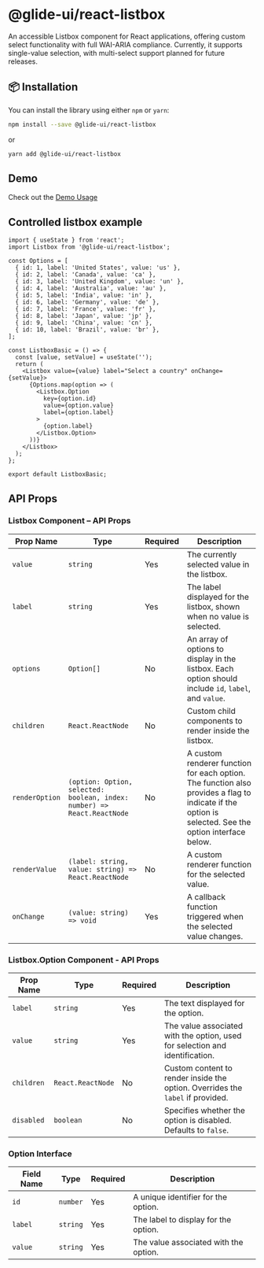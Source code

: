 # @glide-ui/react-listbox

An accessible Listbox component for React applications, offering custom select functionality with full WAI-ARIA compliance. Currently, it supports single-value selection, with multi-select support planned for future releases.

## 📦 Installation

You can install the library using either `npm` or `yarn`:

```bash
npm install --save @glide-ui/react-listbox
```

or

```bash
yarn add @glide-ui/react-listbox
```

## Demo

Check out the [Demo Usage](https://abinesh-joyel.github.io/glide-ui/listbox)

## Controlled listbox example

```tsx
import { useState } from 'react';
import Listbox from '@glide-ui/react-listbox';

const Options = [
  { id: 1, label: 'United States', value: 'us' },
  { id: 2, label: 'Canada', value: 'ca' },
  { id: 3, label: 'United Kingdom', value: 'un' },
  { id: 4, label: 'Australia', value: 'au' },
  { id: 5, label: 'India', value: 'in' },
  { id: 6, label: 'Germany', value: 'de' },
  { id: 7, label: 'France', value: 'fr' },
  { id: 8, label: 'Japan', value: 'jp' },
  { id: 9, label: 'China', value: 'cn' },
  { id: 10, label: 'Brazil', value: 'br' },
];

const ListboxBasic = () => {
  const [value, setValue] = useState('');
  return (
    <Listbox value={value} label="Select a country" onChange={setValue}>
      {Options.map(option => (
        <Listbox.Option
          key={option.id}
          value={option.value}
          label={option.label}
        >
          {option.label}
        </Listbox.Option>
      ))}
    </Listbox>
  );
};

export default ListboxBasic;
```

## API Props

### Listbox Component – API Props

| **Prop Name**  | **Type**                                                                | **Required** | **Description**                                                                                                                                      |
| -------------- | ----------------------------------------------------------------------- | ------------ | ---------------------------------------------------------------------------------------------------------------------------------------------------- |
| `value`        | `string`                                                                | Yes          | The currently selected value in the listbox.                                                                                                         |
| `label`        | `string`                                                                | Yes          | The label displayed for the listbox, shown when no value is selected.                                                                                |
| `options`      | `Option[]`                                                              | No           | An array of options to display in the listbox. Each option should include `id`, `label`, and `value`.                                                |
| `children`     | `React.ReactNode`                                                       | No           | Custom child components to render inside the listbox.                                                                                                |
| `renderOption` | `(option: Option, selected: boolean, index: number) => React.ReactNode` | No           | A custom renderer function for each option. The function also provides a flag to indicate if the option is selected. See the option interface below. |
| `renderValue`  | `(label: string, value: string) => React.ReactNode`                     | No           | A custom renderer function for the selected value.                                                                                                   |
| `onChange`     | `(value: string) => void`                                               | Yes          | A callback function triggered when the selected value changes.                                                                                       |

### Listbox.Option Component - API Props

| **Prop Name** | **Type**          | **Required** | **Description**                                                                |
| ------------- | ----------------- | ------------ | ------------------------------------------------------------------------------ |
| `label`       | `string`          | Yes          | The text displayed for the option.                                             |
| `value`       | `string`          | Yes          | The value associated with the option, used for selection and identification.   |
| `children`    | `React.ReactNode` | No           | Custom content to render inside the option. Overrides the `label` if provided. |
| `disabled`    | `boolean`         | No           | Specifies whether the option is disabled. Defaults to `false`.                 |

### Option Interface

| **Field Name** | **Type** | **Required** | **Description**                       |
| -------------- | -------- | ------------ | ------------------------------------- |
| `id`           | `number` | Yes          | A unique identifier for the option.   |
| `label`        | `string` | Yes          | The label to display for the option.  |
| `value`        | `string` | Yes          | The value associated with the option. |
